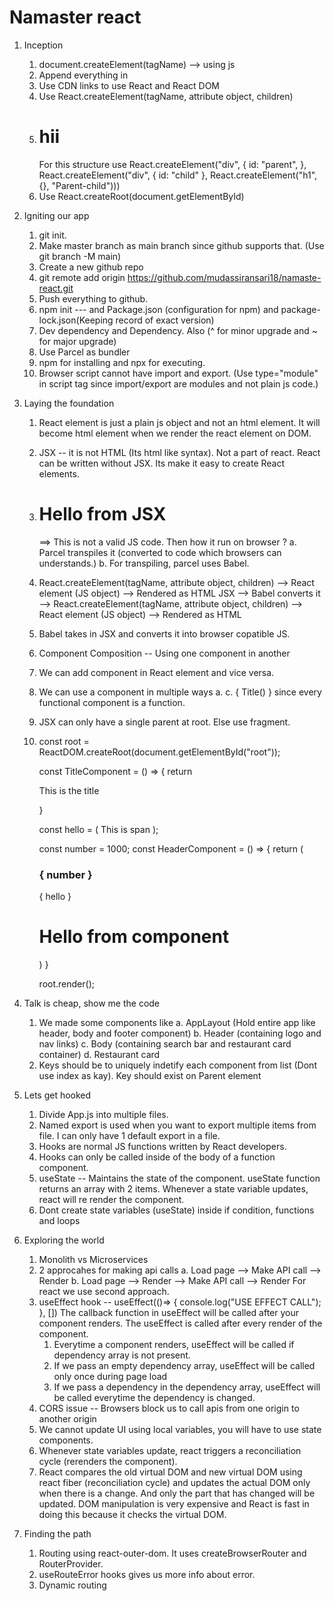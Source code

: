 # Namaster react

1. Inception    
    1. document.createElement(tagName) --> using js
    2. Append everything in <div id= "root"></div>
    3. Use CDN links to use React and React DOM
    4. Use React.createElement(tagName, attribute object, children)
    5. <div id="parent">
            <div id="child">
                <h1>hii</h1>
            </div>
        </div>
        For this structure use React.createElement("div", { id: "parent", }, React.createElement("div", { id: "child" }, React.createElement("h1", {}, "Parent-child")))
    6. Use React.createRoot(document.getElementById)

2. Igniting our app
    1. git init.
    2. Make master branch as main branch since github supports that. (Use git branch -M main)
    3. Create a new github repo
    4. git remote add origin https://github.com/mudassiransari18/namaste-react.git
    5. Push everything to github.
    6. npm init ---  and Package.json (configuration for npm) and package-lock.json(Keeping record of exact version)
    7. Dev dependency and Dependency.  Also (^ for minor upgrade and ~ for major upgrade)
    8. Use Parcel as bundler
    9. npm for installing and npx for executing.
    10. Browser script cannot have import and export. (Use type="module" in script tag since import/export are modules and not plain js code.)

3. Laying the foundation
    1. React element is just a plain js object and not an html element. It will become html element when we render the react element on DOM.
    2. JSX -- it is not HTML (Its html like syntax). Not a part of react. React can be written without JSX. Its make it easy to create React elements.
    3. <h1> Hello from JSX</h1> ==> This is not a valid JS code. Then how it run on browser ? 
        a. Parcel transpiles it  (converted to code which browsers can understands.)
        b. For transpiling, parcel uses Babel.
    4. React.createElement(tagName, attribute object, children) --> React element (JS object) --> Rendered as HTML
       JSX --> Babel converts it --> React.createElement(tagName, attribute object, children) --> React element (JS object) --> Rendered as HTML
    5. Babel takes in JSX and converts it into browser copatible JS.
    6. Component Composition -- Using one component in another 
    7. We can add component in React element and vice versa.
    8. We can use a component in multiple ways 
        a. <Title />
        b. <Title> </Title>
        c. { Title() } since every functional component is a function.
    9. JSX can only have a single parent at root. Else use fragment.
    10. const root = ReactDOM.createRoot(document.getElementById("root"));

        const TitleComponent = () => {
            return <p>This is the title</p>
        }

        const hello = ( <span> This is span </span> );

        const number = 1000;
        const HeaderComponent = () => {
            return (
                <div>
                    <TitleComponent />
                    <h3> { number } </h3>
                    { hello }
                    <h1>Hello from component</h1>
                </div>
            )
        }

        root.render(<HeaderComponent />); 

4. Talk is cheap, show me the code
    1. We made some components like 
        a. AppLayout (Hold entire app like header, body and footer component)
        b. Header (containing logo and nav links)
        c. Body (containing search bar and restaurant card container)
        d. Restaurant card
    2. Keys should be to uniquely indetify each component from list (Dont use index as kay). Key should exist on Parent element

5. Lets get hooked
    1. Divide App.js into multiple files.
    2. Named export is used when you want to export multiple items from file. I can only have 1 default export in a file.
    3. Hooks are normal JS functions written by React developers.
    4. Hooks can only be called inside of the body of a function component.
    5. useState -- Maintains the state of the component. useState function returns an array with 2 items. Whenever a state variable updates, react will re render the component.
    6. Dont create state variables (useState) inside if condition, functions and loops

6. Exploring the world
    1. Monolith vs Microservices
    2. 2 approcahes for making api calls
        a. Load page --> Make API call --> Render
        b. Load page --> Render --> Make API call --> Render
        For react we use second approach.
    3. useEffect hook -- 
        useEffect(()=> {
            console.log("USE EFFECT CALL");
        }, []) 
        The callback function in useEffect will be called after your component renders.
        The useEffect is called after every render of the component. 
        1. Everytime a component renders, useEffect will be called if dependency array is not present.
        2. If we pass an empty dependency array, useEffect will be called only once during page load
        3. If we pass a dependency in the dependency array, useEffect will be called everytime the dependency is changed.
    4. CORS issue -- Browsers block us to call apis from one origin to another origin
    5. We cannot update UI using local variables, you will have to use state components.
    6. Whenever state variables update, react triggers a reconciliation cycle (rerenders the component).
    7. React compares the old virtual DOM and new virtual DOM using react fiber (reconciliation cycle) and updates the actual DOM only when there is a change. And only the part 
        that  has changed will be updated. DOM manipulation is very expensive and React is fast in doing this because it checks the virtual DOM.

7. Finding the path
    1. Routing using react-outer-dom. It uses createBrowserRouter and RouterProvider.
    2. useRouteError hooks gives us more info about error.
    3. Dynamic routing

